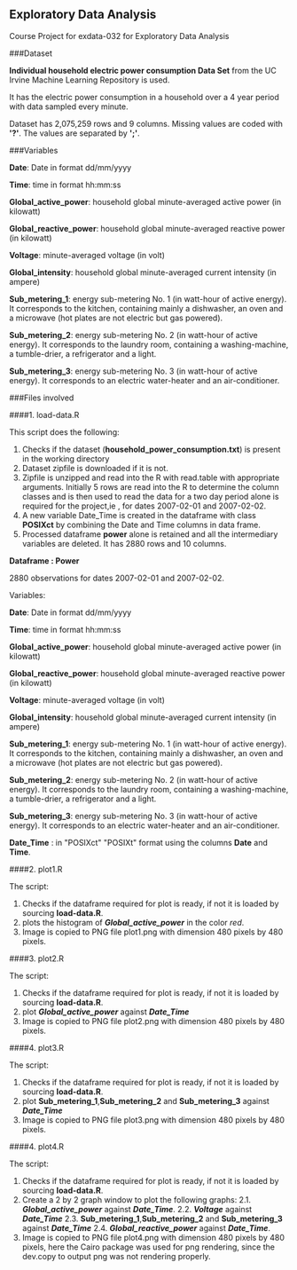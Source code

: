 ## Exploratory Data Analysis

Course Project for exdata-032 for Exploratory Data Analysis

###Dataset

**Individual household electric power consumption Data Set** from the  UC Irvine Machine Learning Repository is used.

It has the electric power consumption in a household over a 4 year period with data sampled every minute.

Dataset has 2,075,259 rows and 9 columns.
Missing values are coded with **'?'**.
The values are separated by **';'**.



###Variables



**Date**: Date in format dd/mm/yyyy

**Time**: time in format hh:mm:ss

**Global_active_power**: household global minute-averaged active power (in kilowatt)

**Global_reactive_power**: household global minute-averaged reactive power (in kilowatt)

**Voltage**: minute-averaged voltage (in volt)

**Global_intensity**: household global minute-averaged current intensity (in ampere)

**Sub_metering_1**: energy sub-metering No. 1 (in watt-hour of active energy). It corresponds to the kitchen, containing mainly a dishwasher, an oven and a microwave (hot plates are not electric but gas powered).

**Sub_metering_2**: energy sub-metering No. 2 (in watt-hour of active energy). It corresponds to the laundry room, containing a washing-machine, a tumble-drier, a refrigerator and a light.

**Sub_metering_3**: energy sub-metering No. 3 (in watt-hour of active energy). It corresponds to an electric water-heater and an air-conditioner.

###Files involved

####1. load-data.R

This script does the following:

1. Checks if the dataset (**household_power_consumption.txt**) is present in the working directory
2. Dataset zipfile is downloaded if it is not.
3. Zipfile is unzipped and read into the R with read.table with appropriate arguments. Initially 5 rows are read into the R to determine the column classes and is then used to read the data for a two day period alone is required for the project,ie , for dates 2007-02-01 and 2007-02-02.
4. A new variable Date_Time is created in the dataframe with class **POSIXct** by combining the Date and Time columns in data frame.
5. Processed dataframe **power** alone is retained and all the intermediary variables are deleted. It has 2880 rows and 10 columns.

**Dataframe : Power**

2880 observations for dates 2007-02-01 and 2007-02-02. 

Variables:

**Date**: Date in format dd/mm/yyyy

**Time**: time in format hh:mm:ss

**Global_active_power**: household global minute-averaged active power (in kilowatt)

**Global_reactive_power**: household global minute-averaged reactive power (in kilowatt)

**Voltage**: minute-averaged voltage (in volt)

**Global_intensity**: household global minute-averaged current intensity (in ampere)

**Sub_metering_1**: energy sub-metering No. 1 (in watt-hour of active energy). It corresponds to the kitchen, containing mainly a dishwasher, an oven and a microwave (hot plates are not electric but gas powered).

**Sub_metering_2**: energy sub-metering No. 2 (in watt-hour of active energy). It corresponds to the laundry room, containing a washing-machine, a tumble-drier, a refrigerator and a light.

**Sub_metering_3**: energy sub-metering No. 3 (in watt-hour of active energy). It corresponds to an electric water-heater and an air-conditioner.

**Date_Time** : in "POSIXct" "POSIXt" format using the columns **Date** and **Time**.


####2. plot1.R

The script:

1. Checks if the dataframe required for plot is ready, if not it is loaded by sourcing **load-data.R**. 
2. plots the histogram of **_Global_active_power_** in the color *red*.
3. Image is copied to PNG file plot1.png with dimension 480 pixels by 480 pixels.

####3. plot2.R

The script:

1. Checks if the dataframe required for plot is ready, if not it is loaded by sourcing **load-data.R**.
2. plot **_Global_active_power_** against __*Date_Time*__ 
3. Image is copied to PNG file plot2.png with dimension 480 pixels by 480 pixels.

####4. plot3.R

The script:

1. Checks if the dataframe required for plot is ready, if not it is loaded by sourcing **load-data.R**.
2. plot **Sub_metering_1**,**Sub_metering_2** and **Sub_metering_3** against __*Date_Time*__ 
3. Image is copied to PNG file plot3.png with dimension 480 pixels by 480 pixels.

####4. plot4.R

The script:

1. Checks if the dataframe required for plot is ready, if not it is loaded by sourcing **load-data.R**.
2. Create a 2 by 2 graph window to plot the following graphs:
        2.1.  **_Global_active_power_** against __*Date_Time*__.
        2.2.  **_Voltage_** against __*Date_Time*__
        2.3.  **Sub_metering_1**,**Sub_metering_2** and **Sub_metering_3** against __*Date_Time*__
        2.4.  **_Global_reactive_power_** against __*Date_Time*__.  
3. Image is copied to PNG file plot4.png with dimension 480 pixels by 480 pixels, here the Cairo package was used for png rendering, since the dev.copy to output png was not rendering properly. 





